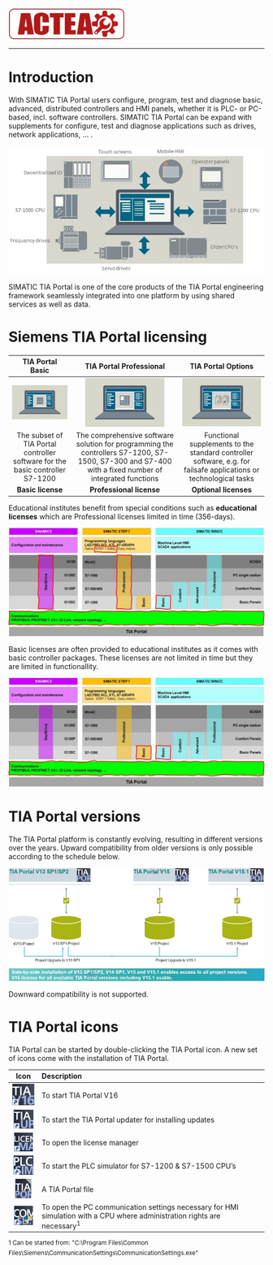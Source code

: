
![ACTEA](../Logo_ACTEA_2.jpg)
_____________________________________
# Introduction
With SIMATIC TIA Portal users configure, program, test and diagnose basic, advanced, distributed controllers and HMI panels, whether it is PLC- or PC-based, incl. software controllers. SIMATIC TIA Portal can be expand with supplements for configure, test and diagnose applications such as drives, network applications, ... .

![Hardware overview TIA Portal](../Ad03/Images/TIA_HW_Overview.jpg)

SIMATIC TIA Portal is one of the core products of the TIA Portal engineering framework seamlessly integrated into one platform by using shared services as well as data.

# Siemens TIA Portal licensing
| **TIA Portal Basic** | **TIA Portal Professional** | **TIA Portal Options** |
|:--------------------:|:---------------------------:|:----------------------:|
| ![](../Ad03/Images/TIA_Basic.jpg) | ![](../Ad03/Images/TIA_Professional.jpg) | ![](../Ad03/Images/TIA_Options.jpg) |
| The subset of TIA Portal controller software for the basic controller S7-1200 | The comprehensive software solution for programming the controllers S7-1200, S7-1500, S7-300 and S7-400 with a fixed number of integrated functions | Functional supplements to the standard controller software, e.g. for failsafe applications or technological tasks |
| **Basic license** | **Professional license** | **Optional licenses**  |

Educational institutes benefit from special conditions such as **educational licenses** which are Professional licenses limited in time (356-days).

![Educational license](../Ad03/Images/Edu_license.jpg)

Basic licenses are often provided to educational institutes as it comes with basic controller packages. These licenses are not limited in time but they are limited in functionallity.

![Basic license](../Ad03/Images/Basic_license.jpg)

# TIA Portal versions
The TIA Portal platform is constantly evolving, resulting in different versions over the years. Upward compatibility from older versions is only possible according to the schedule below.

![TIA versions](../Ad03/Images/TIA_Versions.jpg)

Downward compatibility is not supported.

# TIA Portal icons
TIA Portal can be started by double-clicking the TIA Portal icon. A new set of icons come with the installation of TIA Portal.

| **Icon** | **Description**   |
|:--------:|:------------------|
| ![Icon TIA Portal V16](../Ad03/Images/Icon_TIA_V16.jpg)  | To start TIA Portal V16 |
| ![Icon TIA Updater](../Ad03/Images/Icon_TIA_Updater.jpg)  | To start the TIA Portal updater for installing updates |
| ![Icon TIA License manager](../Ad03/Images/Icon_TIA_Lic_manager.jpg)  | To open the license manager |
| ![Icon TIA Simulator](../Ad03/Images/Icon_TIA_Simulator.jpg) | To start the PLC simulator for S7-1200 & S7-1500 CPU’s |
| ![Icon TIA Project](../Ad03/Images/Icon_TIA_Project.jpg) | A TIA Portal file |
| ![Icon TIA Communications](../Ad03/Images/Icon_TIA_Communications.jpg) | To open the PC communication settings necessary for HMI simulation with a CPU where administration rights are necessary<sup>1</sup> |

<sup> 1 Can be started from: "C:\Program Files\Common Files\Siemens\CommunicationSettings\CommunicationSettings.exe" </sup>
